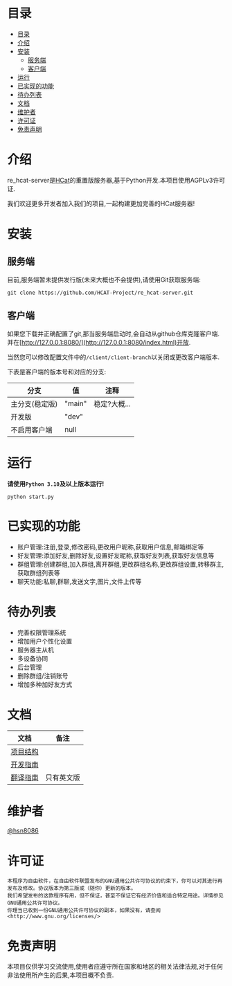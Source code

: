 # 目录

<!-- TOC -->
* [目录](#目录)
* [介绍](#介绍)
* [安装](#安装)
  * [服务端](#服务端)
  * [客户端](#客户端)
* [运行](#运行)
* [已实现的功能](#已实现的功能)
* [待办列表](#待办列表)
* [文档](#文档)
* [维护者](#维护者)
* [许可证](#许可证)
* [免责声明](#免责声明)
<!-- TOC -->

# 介绍

re_hcat-server是[HCat](https://hcat.online)的重置版服务器,基于Python开发.本项目使用AGPLv3许可证.

我们欢迎更多开发者加入我们的项目,一起构建更加完善的HCat服务器!

# 安装

## 服务端

目前,服务端暂未提供发行版(未来大概也不会提供),请使用Git获取服务端:

```shell
git clone https://github.com/HCAT-Project/re_hcat-server.git
```

## 客户端

如果您下载并正确配置了git,那当服务端启动时,会自动从github仓库克隆客户端.
并在[http://127.0.0.1:8080/](http://127.0.0.1:8080/index.html)开放.

当然您可以修改配置文件中的`/client/client-branch`以关闭或更改客户端版本.

下表是客户端的版本号和对应的分支:

| 分支       | 值      | 注释       |
|----------|--------|----------|
| 主分支(稳定版) | "main" | 稳定?大概... |
| 开发版      | "dev"  |          |
| 不启用客户端   | null   |          |

# 运行
__请使用`Python 3.10`及以上版本运行!__
```shell
python start.py
```

# 已实现的功能

- 账户管理:注册,登录,修改密码,更改用户昵称,获取用户信息,邮箱绑定等
- 好友管理:添加好友,删除好友,设置好友昵称,获取好友列表,获取好友信息等
- 群组管理:创建群组,加入群组,离开群组,更改群组名称,更改群组设置,转移群主,获取群组列表等
- 聊天功能:私聊,群聊,发送文字,图片,文件上传等

# 待办列表

- 完善权限管理系统
- 增加用户个性化设置
- 服务器主从机
- 多设备协同
- 后台管理
- 删除群组/注销账号
- 增加多种加好友方式

# 文档

| 文档                                             | 备注    |
|------------------------------------------------|-------|
| [项目结构](doc/project-structure_zh-cmn-CN.md)     |       |
| [开发指南](doc/dev-guide_zh-cmn-CN.md)             |       |
| [翻译指南](doc/how-to-translate-the-hcat_en-US.md) | 只有英文版 |

# 维护者

[@hsn8086](https://github.com/hsn8086)

# 许可证

```
本程序为自由软件，在自由软件联盟发布的GNU通用公共许可协议的约束下，你可以对其进行再发布及修改。协议版本为第三版或（随你）更新的版本。
我们希望发布的这款程序有用，但不保证，甚至不保证它有经济价值和适合特定用途。详情参见GNU通用公共许可协议。
你理当已收到一份GNU通用公共许可协议的副本，如果没有，请查阅<http://www.gnu.org/licenses/>
```

# 免责声明

本项目仅供学习交流使用,使用者应遵守所在国家和地区的相关法律法规,对于任何非法使用所产生的后果,本项目概不负责.

